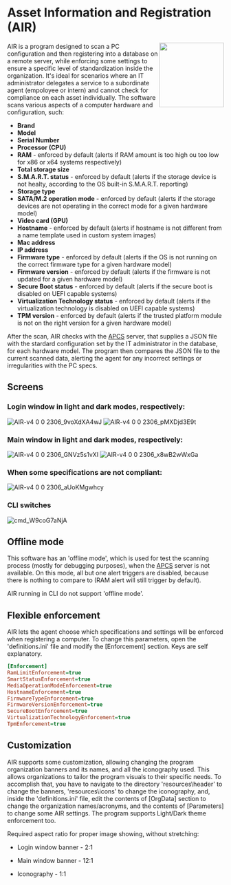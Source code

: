 # Asset Information and Registration (AIR)

<img align="right" width="150" height="150" src=https://github.com/Kevin64/asset-information-and-registration/assets/1903028/bb30c6cc-a0f0-4732-bae9-d1208fd77394)/>

AIR is a program designed to scan a PC configuration and then registering into a database on a remote server, while enforcing some settings to ensure a specific level of standardization inside the organization. It's ideal for scenarios where an IT administrator delegates a service to a subordinate agent (empoloyee or intern) and cannot check for compliance on each asset individually.
The software scans various aspects of a computer hardware and configuration, such:
- **Brand**
- **Model**
- **Serial Number**
- **Processor (CPU)**
- **RAM** - enforced by default (alerts if RAM amount is too high ou too low for x86 or x64 systems respectively)
- **Total storage size**
- **S.M.A.R.T. status** - enforced by default (alerts if the storage device is not healty, according to the OS built-in S.M.A.R.T. reporting)
- **Storage type**
- **SATA/M.2 operation mode** - enforced by default (alerts if the storage devices are not operating in the correct mode for a given hardware model)
- **Video card (GPU)**
- **Hostname** - enforced by default (alerts if hostname is not different from a name template used in custom system images)
- **Mac address**
- **IP address**
- **Firmware type** - enforced by default (alerts if the OS is not running on the correct firmware type for a given hardware model)
- **Firmware version** - enforced by default (alerts if the firmware is not updated for a given hardware model)
- **Secure Boot status** - enforced by default (alerts if the secure boot is disabled on UEFI capable systems)
- **Virtualization Technology status** - enforced by default (alerts if the virtualization technology is disabled on UEFI capable systems)
- **TPM version** - enforced by default (alerts if the trusted platform module is not on the right version for a given hardware model)

After the scan, AIR checks with the <a href=https://github.com/Kevin64/asset-and-personnel-control-system>APCS</a> server, that supplies a JSON file with the stardard configuration set by the IT administrator in the database, for each hardware model. The program then compares the JSON file to the current scanned data, alerting the agent for any incorrect settings or irregularities with the PC specs.

## Screens

### Login window in light and dark modes, respectively:

![AIR-v4 0 0 2306_9voXdXA4wJ](https://github.com/Kevin64/asset-information-and-registration/assets/1903028/1df7689a-0b02-46fa-b642-fdc5b7b00458)
![AIR-v4 0 0 2306_pMXDjd3E9t](https://github.com/Kevin64/asset-information-and-registration/assets/1903028/f725e71c-4764-41fc-bc56-5d8e052ae62f)

### Main window in light and dark modes, respectively:

![AIR-v4 0 0 2306_GNVz5s1vXI](https://github.com/Kevin64/asset-information-and-registration/assets/1903028/799dbcda-e77a-450e-9376-b3204d37e771)
![AIR-v4 0 0 2306_x8wB2wWxGa](https://github.com/Kevin64/asset-information-and-registration/assets/1903028/6f26447f-6c60-4c23-b50e-8e51d09a327c)

### When some specifications are not compliant:

![AIR-v4 0 0 2306_aUoKMgwhcy](https://github.com/Kevin64/asset-information-and-registration/assets/1903028/43e18bdc-14a5-42fc-8e5b-3d8ae780cb62)

### CLI switches

![cmd_W9coG7aNjA](https://github.com/Kevin64/asset-information-and-registration/assets/1903028/e91d057f-82f0-4e4e-b4ca-2249e6a818ab)

## Offline mode

This software has an 'offline mode', which is used for test the scanning process (mostly for debugging purposes), when the <a href=https://github.com/Kevin64/asset-and-personnel-control-system>APCS</a> server is not available. On this mode, all but one alert triggers are disabled, because there is nothing to compare to (RAM alert will still trigger by default).

AIR running in CLI do not support 'offline mode'.

## Flexible enforcement

AIR lets the agent choose which specifications and settings will be enforced when registering a computer. To change this parameters, open the 'definitions.ini' file and modify the [Enforcement] section. Keys are self explanatory.

```ini
[Enforcement]
RamLimitEnforcement=true
SmartStatusEnforcement=true
MediaOperationModeEnforcement=true
HostnameEnforcement=true
FirmwareTypeEnforcement=true
FirmwareVersionEnforcement=true
SecureBootEnforcement=true
VirtualizationTechnologyEnforcement=true
TpmEnforcement=true
```

## Customization

AIR supports some customization, allowing changing the program organization banners and its names, and all the iconography used. This allows organizations to tailor the program visuals to their specific needs. To accomplish that, you have to navigate to the directory 'resources\header\' to change the banners, 'resources\icons\' to change the iconography, and, inside the 'definitions.ini' file, edit the contents of [OrgData] section to change the organization names/acronyms, and the contents of [Parameters] to change some AIR settings. The program supports Light/Dark theme enforcement too.

Required aspect ratio for proper image showing, without stretching:

- Login window banner - 2:1

- Main window banner - 12:1

- Iconography - 1:1

